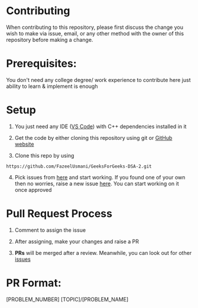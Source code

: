 # Contributing

When contributing to this repository, please first discuss the change you wish to make via issue, email, or any other method with the owner of this repository before making a change.


# Prerequisites:

You don't need any college degree/ work experience to contribute here just ability to learn & implement is enough


# Setup

1) You just need any IDE ([VS Code](https://code.visualstudio.com/download)) with C++ dependencies installed in it

2) Get the code by either cloning this repository using git or [GitHub website](https://github.com/FazeelUsmani/GeeksForGeeks-DSA-2)

3) Clone this repo by using
```
https://github.com/FazeelUsmani/GeeksForGeeks-DSA-2.git
```

4) Pick issues from [here](https://github.com/FazeelUsmani/GeeksForGeeks-DSA-2/issues) and start working. If you found one of your own then no worries, raise a new issue [here](https://github.com/FazeelUsmani/GeeksForGeeks-DSA-2/issues/new). You can start working on it once approved



# Pull Request Process

1) Comment to assign the issue

2) After assigning, make your changes and raise a PR

3) __PRs__ will be merged after a review. Meanwhile, you can look out for other [issues](https://github.com/FazeelUsmani/GeeksForGeeks-DSA-2/issues)



# PR Format:

[PROBLEM_NUMBER] [TOPIC]/[PROBLEM_NAME] 
